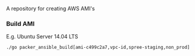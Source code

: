 A repository for creating AWS AMI's

### Build AMI

E.g. Ubuntu Server 14.04 LTS

```
./go packer_ansible_build[ami-c499c2a7,vpc-id,spree-staging,non_prod]
```
